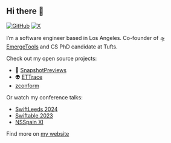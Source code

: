 ## Hi there 👋

[![GitHub](https://img.shields.io/github/followers/noahsmartin?label=Follow&style=social)](https://github.com/noahsmartin/?tab=follow)
[![X](https://img.shields.io/twitter/url/https/x.com/sond813.svg?style=social&label=Follow%20%40sond813)](https://x.com/sond813)

I’m a software engineer based in Los Angeles. Co-founder of 🛸 [EmergeTools](https://emergetools.com) and CS PhD candidate at Tufts.

Check out my open source projects:
- 📸 [SnapshotPreviews](https://github.com/EmergeTools/SnapshotPreviews)
- 👽 [ETTrace](https://github.com/EmergeTools/ETTrace)
- [zconform](https://github.com/EmergeTools/zconform)

Or watch my conference talks:
- [SwiftLeeds 2024](https://www.youtube.com/watch?v=1sMJAO8kwyE)
- [Swiftable 2023](https://www.youtube.com/watch?v=MZDR1toKluc)
- [NSSpain XI](https://vimeo.com/881989629)

Find more on [my website](http://noahmart.in)
